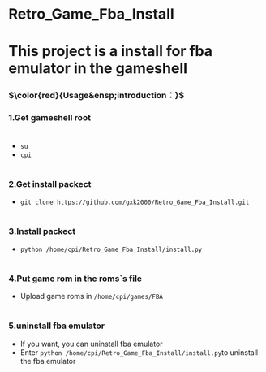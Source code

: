 # Retro_Game_Fba_Install
# This project is a install for fba emulator in the gameshell


### $\color{red}{Usage&ensp;introduction：}$

### 1.Get gameshell root<br><br>
- `su`
- `cpi`<br><br>

### 2.Get install packect
- `git clone https://github.com/gxk2000/Retro_Game_Fba_Install.git`<br><br>
### 3.Install packect
- `python /home/cpi/Retro_Game_Fba_Install/install.py`<br><br>
### 4.Put game rom in the roms`s file
- Upload game roms in `/home/cpi/games/FBA`<br><br>
### 5.uninstall fba emulator
- If you want, you can uninstall fba emulator
- Enter `python /home/cpi/Retro_Game_Fba_Install/install.py`to uninstall the fba emulator
